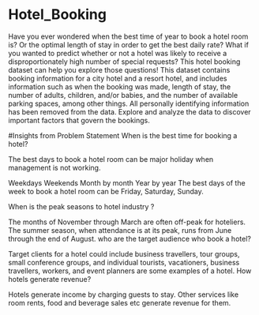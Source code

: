 # Hotel_Booking
Have you ever wondered when the best time of year to book a hotel room is? Or the optimal length of stay in order to get the best daily rate? What if you wanted to predict whether or not a hotel was likely to receive a disproportionately high number of special requests? This hotel booking dataset can help you explore those questions!
This dataset contains booking information for a city hotel and a resort hotel, and includes information such as when the booking was made, length of stay, the number of adults, children, and/or babies, and the number of available parking spaces, among other things. All personally identifying information has been removed from the data.
Explore and analyze the data to discover important factors that govern the bookings.


#Insights from Problem Statement
When is the best time for booking a hotel?

The best days to book a hotel room can be major holiday when management is not working.

Weekdays
Weekends
Month by month
Year by year
The best days of the week to book a hotel room can be Friday, Saturday, Sunday.

When is the peak seasons to hotel industry ?

The months of November through March are often off-peak for hoteliers. The summer season, when attendance is at its peak, runs from June through the end of August.
who are the target audience who book a hotel?

Target clients for a hotel could include business travellers, tour groups, small conference groups, and individual tourists, vacationers, business travellers, workers, and event planners are some examples of a hotel.
How hotels generate revenue?

Hotels generate income by charging guests to stay. Other services like room rents, food and beverage sales etc generate revenue for them.

